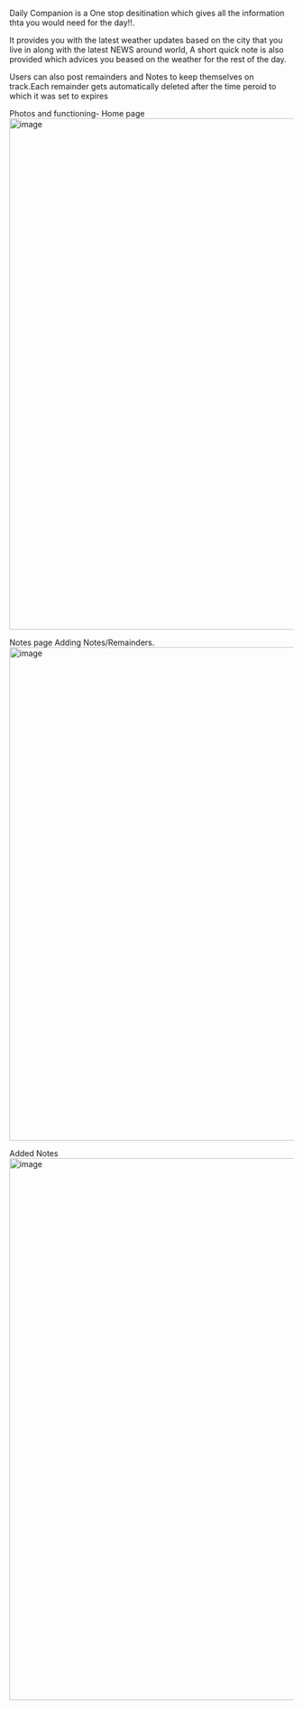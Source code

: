 Daily Companion is a One stop desitination which gives all the information thta you would need for the day!!.

It provides you with the latest weather updates based on the city that you live in along with the latest NEWS around world,
A short quick note is also provided which advices you beased on the weather for the rest of the day.

Users can also post remainders and Notes to keep themselves on track.Each remainder gets automatically deleted after the time peroid to which it was set
to expires 

Photos and functioning-
Home page
<img width="906" alt="image" src="https://user-images.githubusercontent.com/108605741/217304983-60e4437a-c56b-4c9a-ae4c-0cefe238015c.png">

Notes page
  Adding Notes/Remainders.
  <img width="874" alt="image" src="https://user-images.githubusercontent.com/108605741/217305119-cced4071-8842-4c7f-9fb0-44f4ca7d2365.png">

  Added Notes
  <img width="960" alt="image" src="https://user-images.githubusercontent.com/108605741/213430264-138c37fa-9d53-4dcf-baa2-d1938f7bfe9f.png">



